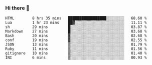 ### Hi there 👋
<!--START_SECTION:waka-->

```text
HTML        8 hrs 35 mins   █████████████████░░░░░░░░   68.60 %
Lua         1 hr 23 mins    ██▓░░░░░░░░░░░░░░░░░░░░░░   11.11 %
sh          29 mins         █░░░░░░░░░░░░░░░░░░░░░░░░   03.87 %
Markdown    27 mins         █░░░░░░░░░░░░░░░░░░░░░░░░   03.68 %
Bash        20 mins         ▓░░░░░░░░░░░░░░░░░░░░░░░░   02.68 %
conf        19 mins         ▓░░░░░░░░░░░░░░░░░░░░░░░░   02.55 %
JSON        13 mins         ▒░░░░░░░░░░░░░░░░░░░░░░░░   01.79 %
Ruby        11 mins         ▒░░░░░░░░░░░░░░░░░░░░░░░░   01.56 %
gitignore   10 mins         ▒░░░░░░░░░░░░░░░░░░░░░░░░   01.40 %
INI         6 mins          ▒░░░░░░░░░░░░░░░░░░░░░░░░   00.93 %
```

<!--END_SECTION:waka-->

<!--
**YoganshSharma/YoganshSharma** is a ✨ _special_ ✨ repository because its `README.md` (this file) appears on your GitHub profile.

Here are some ideas to get you started:

- 🔭 I’m currently working on ...
- 🌱 I’m currently learning ...
- 👯 I’m looking to collaborate on ...
- 🤔 I’m looking for help with ...
- 💬 Ask me about ...
- 📫 How to reach me: ...
- 😄 Pronouns: ...
- ⚡ Fun fact: ...
-->
